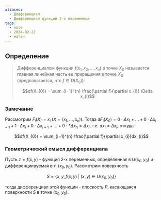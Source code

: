```yaml
---
aliases:
  - Дифференциал
  - Дифференциал функции 2-х переменных
tags:
  - note
  - 2024-02-22
  - матан
---
```

## Определение

> Дифференциалом функции $f(x_{1}, x_{2}, \dots, x_{n})$ в точке $X_{0}$ называется главная линейная часть ее приращения в точке $X_{0}$ (предполагается, что $f \in D(X_{0})$):
> 
>$$df(X_{0}) = \sum_{i=1}^{n} \frac{\partial f}{\partial x_{i}} \Delta x_{i}$$

### Замечание

Рассмотрим $F_{i}(X) = x_{i} \ (X = (x_{1},\dots,x_{n}))$. Тогда $dF_{i}(X_{0}) = 0\cdot\Delta x_{1} + \dots + 0\cdot\Delta x_{i-1} + 1\cdot\Delta x_{i} + 0\cdot\Delta x_{i+1} + \dots + 0\cdot *\Delta x_{n} = \Delta x_{i}$, т.е. $dx_{i} = \Delta x_{i}$, откуда 

$$df(X_{0}) = \sum_{i=1}^{n} \frac{\partial f}{\partial x_{i}}dx_{i}$$

### Геометрический смысл дифференциала

Пусть $z = f(x,y)$ - функция 2-х переменных, определенная в $U(x_{0}, y_{0})$ и дифференциируемая в т. $(x_{0},y_{0})$. Рассмотрим поверхность

$$S = \{ x,y,f(x,y) \ | \ (x,y) \in U(x_{0}, y_{0}) \}$$

тогда дифференциал этой функции - плоскость $P$, касающаяся поверхности $S$ в точке $(x_{0},y_{0})$.
